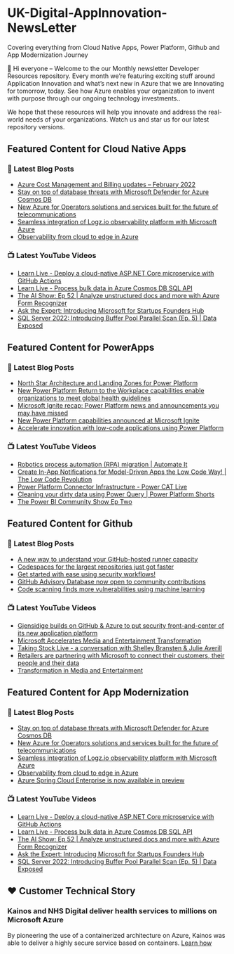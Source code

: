 # UK-Digital-AppInnovation-NewsLetter

Covering everything from Cloud Native Apps, Power Platform, Github and App Modernization Journey

👋 Hi everyone – Welcome to the our Monthly newsletter Developer Resources repository. Every month we’re featuring exciting stuff around Application Innovation and what’s next new in Azure that we are Innovating for tomorrow, today. See how Azure enables your organization to invent with purpose through our ongoing technology investments..


We hope that these resources will help you innovate and address the real-world needs of your organizations. Watch us and star us for our latest repository versions.

## Featured Content for Cloud Native Apps


### 📝 Latest Blog Posts

    
<!-- BLOGCNA:START -->
- [Azure Cost Management and Billing updates – February 2022](https://azure.microsoft.com/blog/azure-cost-management-and-billing-updates-february-2022/)
- [Stay on top of database threats with Microsoft Defender for Azure Cosmos DB](https://azure.microsoft.com/blog/stay-on-top-of-database-threats-with-microsoft-defender-for-azure-cosmos-db/)
- [New Azure for Operators solutions and services built for the future of telecommunications ](https://azure.microsoft.com/blog/new-azure-for-operators-solutions-and-services-built-for-the-future-of-telecommunications/)
- [Seamless integration of Logz.io observability platform with Microsoft Azure](https://azure.microsoft.com/blog/seamless-integration-of-logzio-observability-platform-with-microsoft-azure/)
- [Observability from cloud to edge in Azure](https://azure.microsoft.com/blog/observability-from-cloud-to-edge-in-azure/)
<!-- BLOGCNA:END -->

### 📺 Latest YouTube Videos

 
<!-- YOUTUBECNA:START -->
- [Learn Live - Deploy a cloud-native ASP.NET Core microservice with GitHub Actions](https://www.youtube.com/watch?v=hNnKdzV54IY)
- [Learn Live - Process bulk data in Azure Cosmos DB SQL API](https://www.youtube.com/watch?v=Qc5YO4EoYCA)
- [The AI Show: Ep 52 | Analyze unstructured docs and more with Azure Form Recognizer](https://www.youtube.com/watch?v=86cZgYJdRGc)
- [Ask the Expert: Introducing Microsoft for Startups Founders Hub](https://www.youtube.com/watch?v=NBeZT2acsuk)
- [SQL Server 2022: Introducing Buffer Pool Parallel Scan &lpar;Ep. 5&rpar; | Data Exposed](https://www.youtube.com/watch?v=4GvU106Xiag)
<!-- YOUTUBECNA:END -->

##  Featured Content for PowerApps
### 📝 Latest Blog Posts
<!-- BLOGPOWER:START -->
- [North Star Architecture and Landing Zones for Power Platform](https://cloudblogs.microsoft.com/powerplatform/2022/02/18/north-star-architecture-and-landing-zones-for-power-platform/)
- [New Power Platform Return to the Workplace capabilities enable organizations to meet global health guidelines](https://cloudblogs.microsoft.com/powerplatform/2021/11/30/new-power-platform-return-to-the-workplace-capabilities-enable-organizations-to-meet-global-health-guidelines/)
- [Microsoft Ignite recap: Power Platform news and announcements you may have missed](https://cloudblogs.microsoft.com/powerplatform/2021/11/18/microsoft-ignite-recap-power-platform-news-and-announcements-you-may-have-missed/)
- [New Power Platform capabilities announced at Microsoft Ignite](https://cloudblogs.microsoft.com/powerplatform/2021/11/02/new-power-platform-capabilities-announced-at-microsoft-ignite/)
- [Accelerate innovation with low-code applications using Power Platform](https://cloudblogs.microsoft.com/powerplatform/2021/11/02/accelerate-innovation-with-low-code-applications-using-power-platform/)
<!-- BLOGPOWER:END -->
 ### 📺 Latest YouTube Videos
    
<!-- YOUTUBEPOWER:START -->
- [Robotics process automation &lpar;RPA&rpar; migration | Automate It](https://www.youtube.com/watch?v=VmVMAJ_XPbE)
- [Create In-App Notifications for Model-Driven Apps the Low Code Way! | The Low Code Revolution](https://www.youtube.com/watch?v=maFgzxUo1Us)
- [Power Platform Connector Infrastructure - Power CAT Live](https://www.youtube.com/watch?v=N-ScKw_ltN4)
- [Cleaning your dirty data using Power Query | Power Platform Shorts](https://www.youtube.com/watch?v=YzbIVKXQQIk)
- [The Power BI Community Show Ep Two](https://www.youtube.com/watch?v=6BJ50k9lDbw)
<!-- YOUTUBEPOWER:END -->

##  Featured Content for Github
### 📝 Latest Blog Posts
<!-- BLOGGITHUB:START -->
- [A new way to understand your GitHub-hosted runner capacity](https://github.blog/2022-02-23-new-way-understand-github-hosted-runner-capacity/)
- [Codespaces for the largest repositories just got faster](https://github.blog/2022-02-23-codespaces-largest-repositories-faster/)
- [Get started with ease using security workflows!](https://github.blog/2022-02-22-get-started-using-security-workflows/)
- [GitHub Advisory Database now open to community contributions](https://github.blog/2022-02-22-github-advisory-database-now-open-to-community-contributions/)
- [Code scanning finds more vulnerabilities using machine learning](https://github.blog/2022-02-17-code-scanning-finds-vulnerabilities-using-machine-learning/)
<!-- BLOGGITHUB:END -->
### 📺 Latest YouTube Videos
<!-- YOUTUBEGITHUB:START -->
- [Gjensidige builds on GitHub &amp; Azure to put security front-and-center of its new application platform](https://www.youtube.com/watch?v=2vM27KH_jCI)
- [Microsoft Accelerates Media and Entertainment Transformation](https://www.youtube.com/watch?v=HREOWPQrWGc)
- [Taking Stock Live - a conversation with Shelley Bransten &amp; Julie Averill](https://www.youtube.com/watch?v=ZjzGi3DdPAM)
- [Retailers are partnering with Microsoft to connect their customers, their people and their data](https://www.youtube.com/watch?v=C2xHCjsREVU)
- [Transformation in Media and Entertainment](https://www.youtube.com/watch?v=MGPQGP2_jCA)
<!-- YOUTUBEGITHUB:END -->
##  Featured Content for App Modernization
### 📝 Latest Blog Posts
<!-- BLOGAPPMOD:START -->
- [Stay on top of database threats with Microsoft Defender for Azure Cosmos DB](https://azure.microsoft.com/blog/stay-on-top-of-database-threats-with-microsoft-defender-for-azure-cosmos-db/)
- [New Azure for Operators solutions and services built for the future of telecommunications ](https://azure.microsoft.com/blog/new-azure-for-operators-solutions-and-services-built-for-the-future-of-telecommunications/)
- [Seamless integration of Logz.io observability platform with Microsoft Azure](https://azure.microsoft.com/blog/seamless-integration-of-logzio-observability-platform-with-microsoft-azure/)
- [Observability from cloud to edge in Azure](https://azure.microsoft.com/blog/observability-from-cloud-to-edge-in-azure/)
- [Azure Spring Cloud Enterprise is now available in preview](https://azure.microsoft.com/blog/azure-spring-cloud-enterprise-is-now-available-in-preview/)
<!-- BLOGAPPMOD:END -->
### 📺 Latest YouTube Videos
<!-- YOUTUBEAPPMOD:START -->
- [Learn Live - Deploy a cloud-native ASP.NET Core microservice with GitHub Actions](https://www.youtube.com/watch?v=hNnKdzV54IY)
- [Learn Live - Process bulk data in Azure Cosmos DB SQL API](https://www.youtube.com/watch?v=Qc5YO4EoYCA)
- [The AI Show: Ep 52 | Analyze unstructured docs and more with Azure Form Recognizer](https://www.youtube.com/watch?v=86cZgYJdRGc)
- [Ask the Expert: Introducing Microsoft for Startups Founders Hub](https://www.youtube.com/watch?v=NBeZT2acsuk)
- [SQL Server 2022: Introducing Buffer Pool Parallel Scan &lpar;Ep. 5&rpar; | Data Exposed](https://www.youtube.com/watch?v=4GvU106Xiag)
<!-- YOUTUBEAPPMOD:END -->


## ♥️ Customer Technical Story 

### Kainos and NHS Digital deliver health services to millions on Microsoft Azure

By pioneering the use of a containerized architecture on Azure, Kainos was able to deliver a highly secure service based on containers. [Learn how](https://customers.microsoft.com/en-us/story/1368348549535774520-kainos-and-nhs-digital-deliver-health-services-to-millions-on-microsoft-azure)

